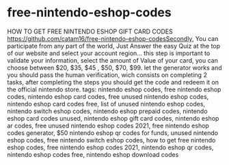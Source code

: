 # free-nintendo-eshop-codes
HOW TO GET FREE NINTENDO ESHOP GIFT CARD CODES https://github.com/catam16/free-nintendo-eshop-codesSecondly, You can participate from any part of the world, Just Answer the easy Quiz at the top of our website and select your account region... this step is important to validate your information, select the amount of Value of your card, you can choose between $20, $35, $45 , $50, $70, $99. let the generator works and you should pass the human verification, wich consists on completing 2 tasks, after completing the steps you should get the code and redeem it on the official nintendo store.
tags: nintendo eshop codes, free nintendo eshop codes, nintendo eshop card codes, free unused nintendo eshop codes, nintendo eshop card codes free, list of unused nintendo eshop codes, nintendo switch eshop codes, nintendo eshop prepaid codes, nintendo eshop card codes unused, nintendo eshop gift card codes, nintendo eshop ar codes, free unused nintendo eshop codes 2021, free nintendo eshop codes generator, $50 nintendo eshop qr codes for funds, unused nintendo eshop codes, free nintendo switch eshop codes, how to get free nintendo eshop codes, free nintendo eshop codes 2021, nintendo eshop qr codes, nintendo eshop codes free, nintendo eshop download codes
